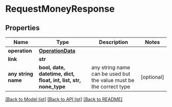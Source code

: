 # RequestMoneyResponse


## Properties
Name | Type | Description | Notes
------------ | ------------- | ------------- | -------------
**operation** | [**OperationData**](OperationData.md) |  | 
**link** | **str** |  | 
**any string name** | **bool, date, datetime, dict, float, int, list, str, none_type** | any string name can be used but the value must be the correct type | [optional]

[[Back to Model list]](../README.md#documentation-for-models) [[Back to API list]](../README.md#documentation-for-api-endpoints) [[Back to README]](../README.md)


